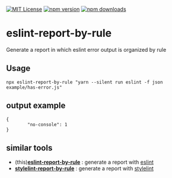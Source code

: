 [![MIT License](http://img.shields.io/badge/license-MIT-blue.svg?style=flat)](LICENSE)
[![npm version](https://badge.fury.io/js/eslint-report-by-rule.svg)](https://badge.fury.io/js/eslint-report-by-rule)
[![npm downloads](https://img.shields.io/npm/dw/eslint-report-by-rule.svg)](https://img.shields.io/npm/dw/eslint-report-by-rule.svg)

# eslint-report-by-rule 
                        
Generate a report in which eslint error output is organized by rule

## Usage

`npx eslint-report-by-rule "yarn --silent run eslint -f json example/has-error.js"`

## output example

```
{
        "no-console": 1
}
```

## similar tools

- (this)__[eslint-report-by-rule](https://github.com/isoppp/eslint-report-by-rule)__ : generate a report with [eslint](https://github.com/eslint/eslint)
- __[stylelint-report-by-rule](https://github.com/isoppp/stylelint-report-by-rule)__ : generate a report with [stylelint](https://github.com/stylelint/stylelint)
